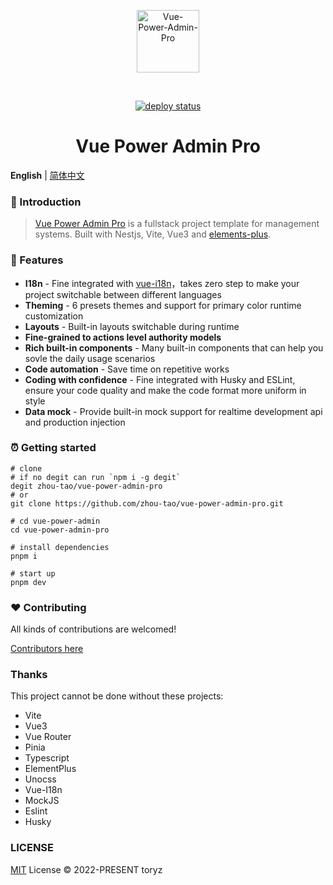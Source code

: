 <div align="center">
  <p align="center"><img alt="Vue-Power-Admin-Pro" align="center" src="./.github/logo.svg" width="100" /></p><br>
  <p align="center">
    <a href="https://app.netlify.com/sites/vue-power-admin-pro/deploys"><img src="https://api.netlify.com/api/v1/badges/d937cb08-e0e6-4160-9aa6-42d2f94c26b6/deploy-status" alt="deploy status"></a>
  </p>
  <h1>Vue Power Admin Pro</h1>
</div>

**English** | [简体中文](./README.zh-CN.md)

### :loudspeaker: Introduction

> [Vue Power Admin Pro](https://vue-power-admin-pro.netlify.app) is a fullstack project template for management systems. Built with Nestjs, Vite, Vue3 and [elements-plus](https://element-plus.org/zh-CN/).

### :rocket: Features

- **I18n** - Fine integrated with [vue-i18n](https://github.com/kazupon/vue-i18n)，takes zero step to make your project switchable between different languages
- **Theming** - 6 presets themes and support for primary color runtime customization
- **Layouts** - Built-in layouts switchable during runtime
- **Fine-grained to actions level authority models**
- **Rich built-in components** - Many built-in components that can help you sovle the daily usage scenarios
- **Code automation** - Save time on repetitive works
- **Coding with confidence** - Fine integrated with Husky and ESLint, ensure your code quality and make the code format more uniform in style
- **Data mock** - Provide built-in mock support for realtime development api and production injection

### :alarm_clock: Getting started

```shell
# clone
# if no degit can run `npm i -g degit`
degit zhou-tao/vue-power-admin-pro
# or
git clone https://github.com/zhou-tao/vue-power-admin-pro.git

# cd vue-power-admin
cd vue-power-admin-pro

# install dependencies
pnpm i

# start up
pnpm dev

```

### :heart: Contributing

All kinds of contributions are welcomed!

[Contributors here](https://github.com/zhou-tao/vue-power-admin-pro/graphs/contributors)

### Thanks

This project cannot be done without these projects:

* Vite
* Vue3
* Vue Router
* Pinia
* Typescript
* ElementPlus
* Unocss
* Vue-I18n
* MockJS
* Eslint
* Husky

### LICENSE

[MIT](./LICENSE) License &copy; 2022-PRESENT toryz

